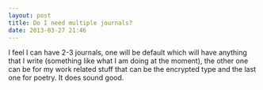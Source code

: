 ```yaml
---
layout: post
title: Do I need multiple journals?
date: 2013-03-27 21:46
---
```

I feel I can have 2-3 journals, one will be default which will have anything that I write (something like what I am doing at the moment), the other one can be for my work related stuff that can be the encrypted type and the last one for poetry. It does sound good.
